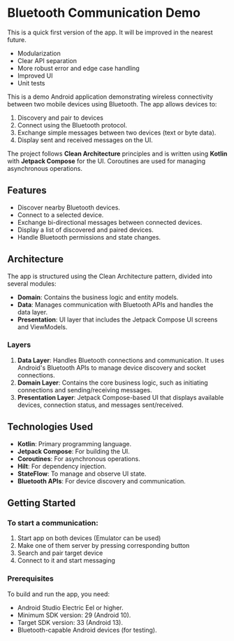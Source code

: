 # Bluetooth Communication Demo

This is a quick first version of the app. It will be improved in the nearest future.
- Modularization
- Clear API separation
- More robust error and edge case handling
- Improved UI
- Unit tests

This is a demo Android application demonstrating wireless connectivity between two mobile devices using Bluetooth. The app allows devices to:

1. Discovery and pair to devices
2. Connect using the Bluetooth protocol.
3. Exchange simple messages between two devices (text or byte data).
4. Display sent and received messages on the UI.

The project follows **Clean Architecture** principles and is written using **Kotlin** with **Jetpack Compose** for the UI. Coroutines are used for managing asynchronous operations.

## Features

- Discover nearby Bluetooth devices.
- Connect to a selected device.
- Exchange bi-directional messages between connected devices.
- Display a list of discovered and paired devices.
- Handle Bluetooth permissions and state changes.

## Architecture

The app is structured using the Clean Architecture pattern, divided into several modules:

- **Domain**: Contains the business logic and entity models.
- **Data**: Manages communication with Bluetooth APIs and handles the data layer.
- **Presentation**: UI layer that includes the Jetpack Compose UI screens and ViewModels.

### Layers

1. **Data Layer**: Handles Bluetooth connections and communication. It uses Android's Bluetooth APIs to manage device discovery and socket connections.
2. **Domain Layer**: Contains the core business logic, such as initiating connections and sending/receiving messages.
3. **Presentation Layer**: Jetpack Compose-based UI that displays available devices, connection status, and messages sent/received.

## Technologies Used

- **Kotlin**: Primary programming language.
- **Jetpack Compose**: For building the UI.
- **Coroutines**: For asynchronous operations.
- **Hilt**: For dependency injection.
- **StateFlow**: To manage and observe UI state.
- **Bluetooth APIs**: For device discovery and communication.

## Getting Started

### To start a communication:

1. Start app on both devices (Emulator can be used)
2. Make one of them server by pressing corresponding button
3. Search and pair target device
4. Connect to it and start messaging

### Prerequisites

To build and run the app, you need:

- Android Studio Electric Eel or higher.
- Minimum SDK version: 29 (Android 10).
- Target SDK version: 33 (Android 13).
- Bluetooth-capable Android devices (for testing).


